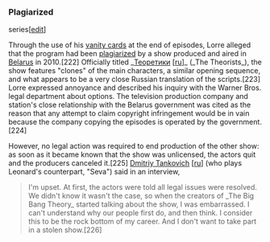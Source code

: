 ### Plagiarized
series[[edit](/w/index.php?title=The\_Big\_Bang\_Theory&action=edit&section=29
"Edit section: Plagiarized series")]

Through the use of his [vanity cards](/wiki/Production\_logo "Production logo")
at the end of episodes, Lorre alleged that the program had been
[plagiarized](/wiki/Plagiarism "Plagiarism") by a show produced and aired in
[Belarus](/wiki/Belarus "Belarus") in 2010.[222] Officially titled
\_[Теоретики](/wiki/%D0%A2%D0%B5%D0%BE%D1%80%D0%B5%D1%82%D0%B8%D0%BA%D0%B8
"Теоретики")
[[ru](https://ru.wikipedia.org/wiki/%D0%A2%D0%B5%D0%BE%D1%80%D0%B5%D1%82%D0%B8%D0%BA%D0%B8
"ru:Теоретики")]\_ (\_The Theorists\_), the show features "clones" of the main
characters, a similar opening sequence, and what appears to be a very close
Russian translation of the scripts.[223] Lorre expressed annoyance and
described his inquiry with the Warner Bros. legal department about options.
The television production company and station's close relationship with the
Belarus government was cited as the reason that any attempt to claim copyright
infringement would be in vain because the company copying the episodes is
operated by the government.[224]

However, no legal action was required to end production of the other show: as
soon as it became known that the show was unlicensed, the actors quit and the
producers canceled it.[225] [Dmitriy
Tankovich](/w/index.php?title=%D0%A2%D0%B0%D0%BD%D0%BA%D0%BE%D0%B2%D0%B8%D1%87,\_%D0%94%D0%BC%D0%B8%D1%82%D1%80%D0%B8%D0%B9\_%D0%9B%D0%B5%D0%BE%D0%BD%D0%B8%D0%B4%D0%BE%D0%B2%D0%B8%D1%87&action=edit&redlink=1
"Танкович, Дмитрий Леонидович \(page does not exist\)")
[[ru](https://ru.wikipedia.org/wiki/%D0%A2%D0%B0%D0%BD%D0%BA%D0%BE%D0%B2%D0%B8%D1%87,\_%D0%94%D0%BC%D0%B8%D1%82%D1%80%D0%B8%D0%B9\_%D0%9B%D0%B5%D0%BE%D0%BD%D0%B8%D0%B4%D0%BE%D0%B2%D0%B8%D1%87
"ru:Танкович, Дмитрий Леонидович")] (who plays Leonard's counterpart, "Seva")
said in an interview,

> I'm upset. At first, the actors were told all legal issues were resolved. We
> didn't know it wasn't the case, so when the creators of \_The Big Bang
> Theory\_ started talking about the show, I was embarrassed. I can't
> understand why our people first do, and then think. I consider this to be
> the rock bottom of my career. And I don't want to take part in a stolen
> show.[226]
